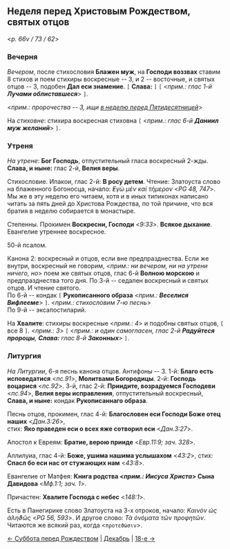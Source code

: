 ## Неделя перед Христовым Рождеством, святых отцов

<*p. 66v / 73 / 62*>
 
### Вечерня

*Вечером*, после стихословия **Блажен муж**, на **Господи воззвах** ставим 8 стихов и поем стихиры 
воскресные -- 3, и 2 -- восточные, и святых отцов -- 3, подобен **Дал еси знамение**. 
`[` **Слава:** `]` `[` <*прим.: глас 1-й **Лучами облиставшеся***> `]`.   

<*прим.: пророчества -- 3, ищи [в неделю перед Пятидесятницей](../13_moving_cycle/B_13_MES_sunday7.ru.md)*>

На *стиховне*: стихира воскресная стиховна `[` <*прим.: глас 6-й **Даниил муж желаний***> `]`. 

### Утреня

*На утрене*: **Бог Господь**, отпустительный гласа воскресный 2-жды. **Слава, и ныне:** глас 2-й, 
**Велия веры**. 

Стихословие. Ипакои, глас 2-й: **В росу детем**. 
Чтение: Златоуста слово на блаженного Богоносца, начало: *̓Εγὼ μὲν καὶ τήμερον* <*PG 48, 747*>. 
Мы же в эту неделю его читаем, хотя и в иных типиконах написано читать за пять дней до Христова Рождества, 
по той причине, что вся братия в неделю собирается в монастыре.   

Степенны. Прокимен **Воскресни, Господи** <*9:33*>. **Всякое дыхание**. Евангелие утреннее воскресное. 

50-й псалом. 

Канона 2: воскресный и отцов, если вне предпразднества. Если же внутри, воскресный не говорим, 
<*прим.: ни вечером, ни на утрени ничего, но*> поем же святых отцов, глас 6-й **Волною морскою** 
и предпразднества того дня. 
По 3-й -- седален воскресный и святых отцов. И чтение святого.   
По 6-й -- кондак `[` **Рукописанного образа** <*прим.: **Веселися Вифлееме***> `]`. 
<*прим.: стихословим 7-ю песнь*>    
По 9-й -- эксапостиларий. 

На **Хвалите**: стихиры воскресные <*прим.: 4*> и подобны святых отцов, `[` все 8 `]`. <*прим.: 3*> 
`[` <*прим.: и один самогласен, глас 2-й **Радуйтеся пророцы**, **Слава:** глас 8-й **Законных***>  `]`. 

### Литургия

*На Литургии*, 6-я песнь канона отцов. Антифоны -- 3. 
1-й: **Благо есть исповедатися** <*пс.91*>, **Молитвами Богородицы**.
2-й: **Господь воцарися** <*пс.92*>. 
3-й, глас 2-й: **Приидите, возрадуемся Господеви** <*пс.94*>, **Велия веры исправления**, 
отпустительный воскресный, **Слава, и ныне:** кондак **Рукописаннаго образа**.
 
Песнь отцов, прокимен, глас 4-й: **Благословен еси Господи Боже отец наших** <*Дан.3:26*>,  
стих: **Яко праведен еси о всех яже сотворил еси** <*Дан.3:27*>. 

Апостол к Евреям: **Братие, верою прииде** <*Евр.11:9; зач. 328*>. 

Аллилуиа, глас 4-й: **Боже, ушима нашима услышахом** <*43:2*>, стих: **Спасл бо еси нас от стужающих нам** <*43:8*>.  

Евангелие от Матфея: **Книга родства <*прим.: Иисуса Христа*> Сына Давидова** <*Мф.1:1; зач. 1*>.

Причастен: **Хвалите Господа с небес** <*148:1*>. 

Есть в Панегирике слово Златоуста на 3-х отроков, начало: *Καινὸν ὡς ἀληϑῶς* <*PG 56, 593*>. 
И другое слово: *Τὰ ὀνόματα τῶν προφητῶν*. Читаются же всякий раз, когда <`προτεϑῶσιν`>.

[← Суббота перед Рождеством](12_17_Y_MES_saturday.ru.md) | [Декабрь](README.md#неделя-перед-рождеством-христовым-свв-отец) | [18-е →](12_18_MES.ru.md)
